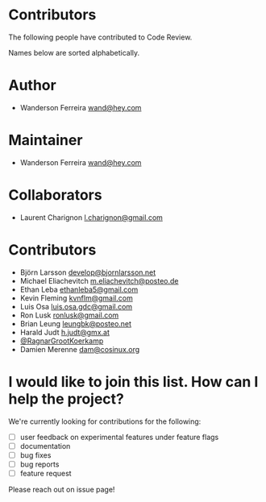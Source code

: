 # Contributors

The following people have contributed to Code Review.

Names below are sorted alphabetically.

# Author

- Wanderson Ferreira <wand@hey.com>

# Maintainer

- Wanderson Ferreira <wand@hey.com>

# Collaborators

- Laurent Charignon <l.charignon@gmail.com>

# Contributors

- Björn Larsson <develop@bjornlarsson.net>
- Michael Eliachevitch <m.eliachevitch@posteo.de>
- Ethan Leba <ethanleba5@gmail.com>
- Kevin Fleming <kvnflm@gmail.com>
- Luis Osa <luis.osa.gdc@gmail.com>
- Ron Lusk <ronlusk@gmail.com>
- Brian Leung <leungbk@posteo.net>
- Harald Judt <h.judt@gmx.at>
- [@RagnarGrootKoerkamp](https://github.com/RagnarGrootKoerkamp)
- Damien Merenne <dam@cosinux.org>

# I would like to join this list. How can I help the project?

We're currently looking for contributions for the following:

- [ ] user feedback on experimental features under feature flags
- [ ] documentation
- [ ] bug fixes
- [ ] bug reports
- [ ] feature request

Please reach out on issue page!
